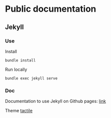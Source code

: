 # Public documentation

## Jekyll

### Use
Install
```
bundle install
```

Run locally
```
bundle exec jekyll serve
```

### Doc

Documentation to use Jekyll on Github pages:
[link](https://docs.github.com/en/pages/setting-up-a-github-pages-site-with-jekyll/about-github-pages-and-jekyll)

Theme
[tactile](https://github.com/pages-themes/tactile)
